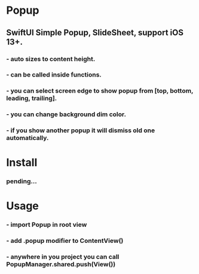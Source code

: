 # Popup

## SwiftUI Simple Popup, SlideSheet, support iOS 13+.

### - auto sizes to content height.
### - can be called inside functions.
### - you can select screen edge to show popup from [top, bottom, leading, trailing].
### - you can change background dim color.
### - if you show another popup it will dismiss old one automatically.

# Install
### pending...

# Usage
### - import Popup in root view
### - add .popup modifier to ContentView()
### - anywhere in you project you can call PopupManager.shared.push(View())
